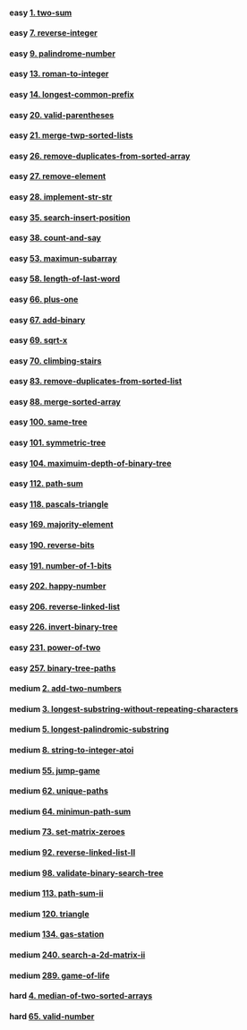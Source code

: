#### easy [1. two-sum](https://github.com/ROXZalwaysWithMe/leetcode-js-Roxz/tree/master/easy/1.two-sum)
#### easy [7. reverse-integer](https://github.com/ROXZalwaysWithMe/leetcode-js-Roxz/tree/master/easy/7.reverse-integer)
#### easy [9. palindrome-number](https://github.com/ROXZalwaysWithMe/leetcode-js-Roxz/tree/master/easy/9.palindrome-number)
#### easy [13. roman-to-integer](https://github.com/ROXZalwaysWithMe/leetcode-js-Roxz/tree/master/easy/13.roman-to-integer)
#### easy [14. longest-common-prefix](https://github.com/ROXZalwaysWithMe/leetcode-js-Roxz/tree/master/easy/14.longest-common-prefix)
#### easy [20. valid-parentheses](https://github.com/ROXZalwaysWithMe/leetcode-js-Roxz/tree/master/easy/20.valid-parentheses)
#### easy [21. merge-twp-sorted-lists](https://github.com/ROXZalwaysWithMe/leetcode-js-Roxz/tree/master/easy/21.merge-twp-sorted-lists)
#### easy [26. remove-duplicates-from-sorted-array](https://github.com/ROXZalwaysWithMe/leetcode-js-Roxz/tree/master/easy/26.remove-duplicates-from-sorted-array)
#### easy [27. remove-element](https://github.com/ROXZalwaysWithMe/leetcode-js-Roxz/tree/master/easy/27.remove-element/)
#### easy [28. implement-str-str](https://github.com/ROXZalwaysWithMe/leetcode-js-Roxz/tree/master/easy/28.implement-str-str)
#### easy [35. search-insert-position](https://github.com/ROXZalwaysWithMe/leetcode-js-Roxz/tree/master/easy/35.search-insert-position)
#### easy [38. count-and-say](https://github.com/ROXZalwaysWithMe/leetcode-js-Roxz/tree/master/easy/38.count-and-say)
#### easy [53. maximun-subarray](https://github.com/ROXZalwaysWithMe/leetcode-js-Roxz/tree/master/easy/53.maximun-subarray)
#### easy [58. length-of-last-word](https://github.com/ROXZalwaysWithMe/leetcode-js-Roxz/tree/master/easy/58.length-of-last-word)
#### easy [66. plus-one](https://github.com/ROXZalwaysWithMe/leetcode-js-Roxz/tree/master/easy/66.plus-one)
#### easy [67. add-binary](https://github.com/ROXZalwaysWithMe/leetcode-js-Roxz/tree/master/easy/67.add-binary)
#### easy [69. sqrt-x](https://github.com/ROXZalwaysWithMe/leetcode-js-Roxz/tree/master/easy/69.sqrt-x)
#### easy [70. climbing-stairs](https://github.com/ROXZalwaysWithMe/leetcode-js-Roxz/tree/master/easy/70.climbing-stairs)
#### easy [83. remove-duplicates-from-sorted-list](https://github.com/ROXZalwaysWithMe/leetcode-js-Roxz/tree/master/easy/83.remove-duplicates-from-sorted-list)
#### easy [88. merge-sorted-array](https://github.com/ROXZalwaysWithMe/leetcode-js-Roxz/tree/master/easy/88.merge-sorted-array)
#### easy [100. same-tree](https://github.com/ROXZalwaysWithMe/leetcode-js-Roxz/tree/master/easy/100.same-tree)
#### easy [101. symmetric-tree](https://github.com/ROXZalwaysWithMe/leetcode-js-Roxz/tree/master/easy/101.symmetric-tree)
#### easy [104. maximuim-depth-of-binary-tree](https://github.com/ROXZalwaysWithMe/leetcode-js-Roxz/tree/master/easy/104.maximuim-depth-of-binary-tree)
#### easy [112. path-sum](https://github.com/ROXZalwaysWithMe/leetcode-js-Roxz/tree/master/easy/112.path-sum)
#### easy [118. pascals-triangle](https://github.com/ROXZalwaysWithMe/leetcode-js-Roxz/tree/master/easy/118.pascals-triangle)
#### easy [169. majority-element](https://github.com/ROXZalwaysWithMe/leetcode-js-Roxz/tree/master/easy/169.majority-element)
#### easy [190. reverse-bits](https://github.com/ROXZalwaysWithMe/leetcode-js-Roxz/tree/master/easy/190.reverse-bits)
#### easy [191. number-of-1-bits](https://github.com/ROXZalwaysWithMe/leetcode-js-Roxz/tree/master/easy/191.number-of-1-bits)
#### easy [202. happy-number](https://github.com/ROXZalwaysWithMe/leetcode-js-Roxz/tree/master/easy/202.happy-number)
#### easy [206. reverse-linked-list](https://github.com/ROXZalwaysWithMe/leetcode-js-Roxz/tree/master/easy/206.reverse-linked-list)
#### easy [226. invert-binary-tree](https://github.com/ROXZalwaysWithMe/leetcode-js-Roxz/tree/master/easy/226.invert-binary-tree)
#### easy [231. power-of-two](https://github.com/ROXZalwaysWithMe/leetcode-js-Roxz/tree/master/easy/231.power-of-two)
#### easy [257. binary-tree-paths](https://github.com/ROXZalwaysWithMe/leetcode-js-Roxz/tree/master/easy/257.binary-tree-paths)

#### medium [2. add-two-numbers](https://github.com/ROXZalwaysWithMe/leetcode-js-Roxz/tree/master/medium/2.add-two-numbers) 
#### medium [3. longest-substring-without-repeating-characters](https://github.com/ROXZalwaysWithMe/leetcode-js-Roxz/tree/master/medium/3.longest-substring-without-repeating-characters) 
#### medium [5. longest-palindromic-substring](https://github.com/ROXZalwaysWithMe/leetcode-js-Roxz/tree/master/medium/5.longest-palindromic-substring) 
#### medium [8. string-to-integer-atoi](https://github.com/ROXZalwaysWithMe/leetcode-js-Roxz/tree/master/medium/8.string-to-integer-atoi) 
#### medium [55. jump-game](https://github.com/ROXZalwaysWithMe/leetcode-js-Roxz/tree/master/medium/55.jump-game) 
#### medium [62. unique-paths](https://github.com/ROXZalwaysWithMe/leetcode-js-Roxz/tree/master/medium/62.unique-paths) 
#### medium [64. minimun-path-sum](https://github.com/ROXZalwaysWithMe/leetcode-js-Roxz/tree/master/medium/64.minimun-path-sum) 
#### medium [73. set-matrix-zeroes](https://github.com/ROXZalwaysWithMe/leetcode-js-Roxz/tree/master/medium/73.set-matrix-zeroes) 
#### medium [92. reverse-linked-list-II](https://github.com/ROXZalwaysWithMe/leetcode-js-Roxz/tree/master/medium/92.reverse-linked-list-II) 
#### medium [98. validate-binary-search-tree](https://github.com/ROXZalwaysWithMe/leetcode-js-Roxz/tree/master/medium/98.validate-binary-search-tree) 
#### medium [113. path-sum-ii](https://github.com/ROXZalwaysWithMe/leetcode-js-Roxz/tree/master/medium/113.path-sum-ii) 
#### medium [120. triangle](https://github.com/ROXZalwaysWithMe/leetcode-js-Roxz/tree/master/medium/120.triangle) 
#### medium [134. gas-station](https://github.com/ROXZalwaysWithMe/leetcode-js-Roxz/tree/master/medium/134.gas-station) 
#### medium [240. search-a-2d-matrix-ii](https://github.com/ROXZalwaysWithMe/leetcode-js-Roxz/tree/master/medium/240.search-a-2d-matrix-ii) 
#### medium [289. game-of-life](https://github.com/ROXZalwaysWithMe/leetcode-js-Roxz/tree/master/medium/289.game-of-life) 

#### hard [4. median-of-two-sorted-arrays](https://github.com/ROXZalwaysWithMe/leetcode-js-Roxz/tree/master/hard/4.median-of-two-sorted-arrays)
#### hard [65. valid-number](https://github.com/ROXZalwaysWithMe/leetcode-js-Roxz/tree/master/hard/65.valid-number)
